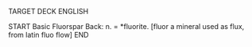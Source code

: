 TARGET DECK
ENGLISH

START
Basic
Fluorspar
Back: n. = *fluorite. [fluor a mineral used as flux, from latin fluo flow]
END
